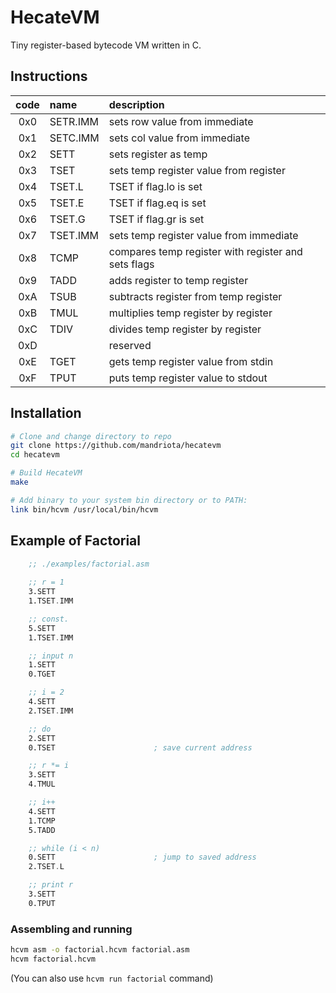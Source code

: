 # HecateVM
Tiny register-based bytecode VM written in C.

## Instructions
| code | name     | description                                               |
|:----:|:---------|:----------------------------------------------------------|
| 0x0  | SETR.IMM | sets row value from immediate                             |
| 0x1  | SETC.IMM | sets col value from immediate                             |
| 0x2  | SETT     | sets register as temp                                     |
| 0x3  | TSET     | sets temp register value from register                    |
| 0x4  | TSET.L   | TSET if flag.lo is set                                    |
| 0x5  | TSET.E   | TSET if flag.eq is set                                    |
| 0x6  | TSET.G   | TSET if flag.gr is set                                    |
| 0x7  | TSET.IMM | sets temp register value from immediate                   |
| 0x8  | TCMP     | compares temp register with register and sets flags       |
| 0x9  | TADD     | adds register to temp register                            |
| 0xA  | TSUB     | subtracts register from temp register                     |
| 0xB  | TMUL     | multiplies temp register by register                      |
| 0xC  | TDIV     | divides temp register by register                         |
| 0xD  |          | reserved                                                  |
| 0xE  | TGET     | gets temp register value from stdin                       |
| 0xF  | TPUT     | puts temp register value to stdout                        |

## Installation
```sh
# Clone and change directory to repo
git clone https://github.com/mandriota/hecatevm
cd hecatevm

# Build HecateVM
make

# Add binary to your system bin directory or to PATH:
link bin/hcvm /usr/local/bin/hcvm
```

## Example of Factorial
```asm
	;; ./examples/factorial.asm
	
	;; r = 1
	3.SETT
    1.TSET.IMM

	;; const.
    5.SETT
    1.TSET.IMM

	;; input n
	1.SETT
	0.TGET

	;; i = 2
	4.SETT
	2.TSET.IMM

	;; do
    2.SETT
	0.TSET						; save current address

	;; r *= i
    3.SETT
    4.TMUL

	;; i++
    4.SETT
    1.TCMP
    5.TADD

	;; while (i < n)
    0.SETT 						; jump to saved address
    2.TSET.L

	;; print r
    3.SETT
    0.TPUT
```

### Assembling and running
```sh
hcvm asm -o factorial.hcvm factorial.asm
hcvm factorial.hcvm
```
(You can also use `hcvm run factorial` command)
